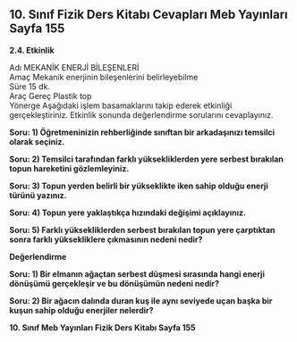 ## 10. Sınıf Fizik Ders Kitabı Cevapları Meb Yayınları Sayfa 155

**2.4. Etkinlik**

Adı MEKANİK ENERJİ BİLEŞENLERİ  
 Amaç Mekanik enerjinin bileşenlerini belirleyebilme  
 Süre 15 dk.  
 Araç Gereç Plastik top  
 Yönerge Aşağıdaki işlem basamaklarını takip ederek etkinliği gerçekleştiriniz. Etkinlik sonunda değerlendirme sorularını cevaplayınız.

**Soru: 1) Öğretmeninizin rehberliğinde sınıftan bir arkadaşınızı temsilci olarak seçiniz.**

**Soru: 2) Temsilci tarafından farklı yüksekliklerden yere serbest bırakılan topun hareketini gözlemleyiniz.**

**Soru: 3) Topun yerden belirli bir yükseklikte iken sahip olduğu enerji türünü yazınız.**

**Soru: 4) Topun yere yaklaştıkça hızındaki değişimi açıklayınız.**

**Soru: 5) Farklı yüksekliklerden serbest bırakılan topun yere çarptıktan sonra farklı yüksekliklere çıkmasının nedeni nedir?**

**Değerlendirme**

**Soru: 1) Bir elmanın ağaçtan serbest düşmesi sırasında hangi enerji dönüşümü gerçekleşir ve bu dönüşümün nedeni nedir?**

**Soru: 2) Bir ağacın dalında duran kuş ile aynı seviyede uçan başka bir kuşun sahip olduğu enerjiler nelerdir?**

**10. Sınıf Meb Yayınları Fizik Ders Kitabı Sayfa 155**